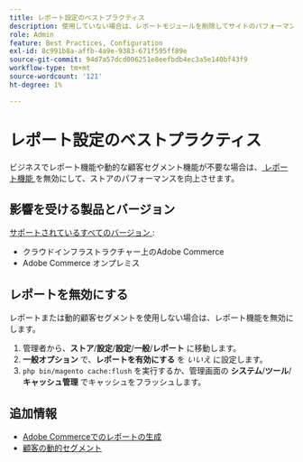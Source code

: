 ```yaml
---
title: レポート設定のベストプラクティス
description: 使用していない場合は、レポートモジュールを削除してサイトのパフォーマンスを最適化します。
role: Admin
feature: Best Practices, Configuration
exl-id: 8c991b8a-affb-4a9e-9383-671f595ff89e
source-git-commit: 94d7a57dcd006251e8eefbdb4ec3a5e140bf43f9
workflow-type: tm+mt
source-wordcount: '121'
ht-degree: 1%

---
```


# レポート設定のベストプラクティス

ビジネスでレポート機能や動的な顧客セグメント機能が不要な場合は、[ レポート機能 ](https://docs.magento.com/user-guide/configuration/general/reports.html) を無効にして、ストアのパフォーマンスを向上させます。

## 影響を受ける製品とバージョン

[ サポートされているすべてのバージョン ](../../../release/versions.md):

- クラウドインフラストラクチャー上のAdobe Commerce
- Adobe Commerce オンプレミス

## レポートを無効にする

レポートまたは動的顧客セグメントを使用しない場合は、レポート機能を無効にします。

1. 管理者から、**ストア**/**設定**/**設定**/**一般**/**レポート** に移動します。
1. **一般オプション** で、**レポートを有効にする** を *いいえ* に設定します。
1. `php bin/magento cache:flush` を実行するか、管理画面の **システム**/**ツール**/**キャッシュ管理** でキャッシュをフラッシュします。

## 追加情報

- [Adobe Commerceでのレポートの生成 ](https://docs.magento.com/user-guide/reports.html)
- [ 顧客の動的セグメント ](https://docs.magento.com/user-guide/marketing/customer-segments.html)
